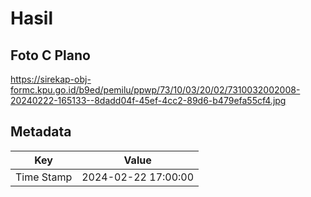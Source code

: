 # Hasil

## Foto C Plano

https://sirekap-obj-formc.kpu.go.id/b9ed/pemilu/ppwp/73/10/03/20/02/7310032002008-20240222-165133--8dadd04f-45ef-4cc2-89d6-b479efa55cf4.jpg


## Metadata

| Key        | Value               |
| ---------- | ------------------- |
| Time Stamp | 2024-02-22 17:00:00 |



